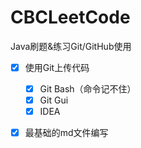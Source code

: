 # CBCLeetCode
Java刷题&amp;练习Git/GitHub使用

- [x] 使用Git上传代码
  - [x] Git Bash（命令记不住）
  - [x] Git Gui
  - [x] IDEA
- [x] 最基础的md文件编写

